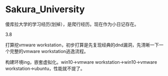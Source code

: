 # Sakura_University
傻库拉大学的学习经历(划掉），是爬行经历。现在作为小日记存在。

3.8

打算挖vmware workstation，初步打算是先复现经典的dnd漏洞，先清晰一下一个完整的vmware workstation逃逸流程。

构建环境ing，嵌套虚拟化。win10->vmware workstation->win10->vmware workstation->ubuntu，性能就不提了。

